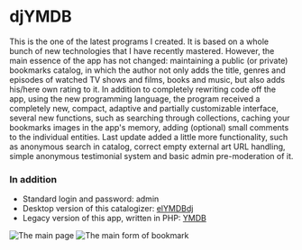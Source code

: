# djYMDB
This is the one of the latest programs I created. It is based on a whole bunch of new technologies that I have recently mastered. However, the main essence of the app has not changed: maintaining a public (or private) bookmarks catalog, in which the author not only adds the title, genres and episodes of watched TV shows and films, books and music, but also adds his/here own rating to it. In addition to completely rewriting code off the app, using the new programming language, the program received a completely new, compact, adaptive and partially customizable interface, several new functions, such as searching through collections, caching your bookmarks images in the app's memory, adding (optional) small comments  to the individual entities. Last update added a little more functionality, such as anonymous search in catalog, correct empty external art URL handling, simple anonymous testimonial system and basic admin pre-moderation of it.
### In addition
* Standard login and password: admin
* Desktop version of this catalogizer: [elYMDBdj](https://github.com/scadl/elYMDBdj/releases)
* Legacy version of this app, written in PHP: [YMDB](https://github.com/scadl/YMDB)

![The main page](https://scadsdnd.net/wp-content/uploads/2018/12/YMDB.png)
![The main form of bookmark](https://scadsdnd.net/wp-content/uploads/2018/12/YMDB-Redaktirovanie.png)
